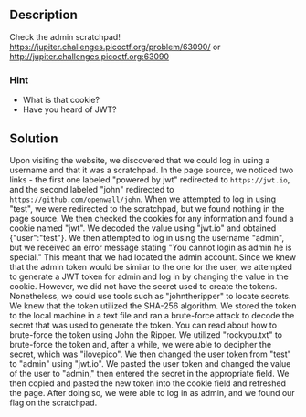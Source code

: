 ## Description
Check the admin scratchpad! https://jupiter.challenges.picoctf.org/problem/63090/ or http://jupiter.challenges.picoctf.org:63090
### Hint
- What is that cookie?
- Have you heard of JWT?
## Solution
Upon visiting the website, we discovered that we could log in using a username and that it was a scratchpad. In the page source, we noticed two links - the first one labeled "powered by jwt" redirected to `https://jwt.io`, and the second labeled "john" redirected to `https://github.com/openwall/john`. When we attempted to log in using "test", we were redirected to the scratchpad, but we found nothing in the page source. We then checked the cookies for any information and found a cookie named "jwt". We decoded the value using "jwt.io" and obtained {"user":"test"}. We then attempted to log in using the username "admin", but we received an error message stating "You cannot login as admin he is special." This meant that we had located the admin account. Since we knew that the admin token would be similar to the one for the user, we attempted to generate a JWT token for admin and log in by changing the value in the cookie. However, we did not have the secret used to create the tokens. Nonetheless, we could use tools such as "johntheripper" to locate secrets. We knew that the token utilized the SHA-256 algorithm. We stored the token to the local machine in a text file and ran a brute-force attack to decode the secret that was used to generate the token. You can read about how to brute-force the token using John the Ripper. We utilized "rockyou.txt" to brute-force the token and, after a while, we were able to decipher the secret, which was "ilovepico". We then changed the user token from "test" to "admin" using "jwt.io". We pasted the user token and changed the value of the user to "admin," then entered the secret in the appropriate field. We then copied and pasted the new token into the cookie field and refreshed the page. After doing so, we were able to log in as admin, and we found our flag on the scratchpad.
